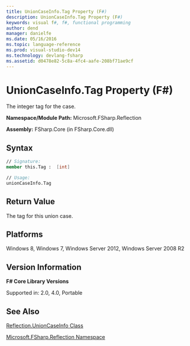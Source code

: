 ```yaml
---
title: UnionCaseInfo.Tag Property (F#)
description: UnionCaseInfo.Tag Property (F#)
keywords: visual f#, f#, functional programming
author: dend
manager: danielfe
ms.date: 05/16/2016
ms.topic: language-reference
ms.prod: visual-studio-dev14
ms.technology: devlang-fsharp
ms.assetid: d0478e82-5c8a-4fc4-aafe-208bf71ae9cf 
---
```


# UnionCaseInfo.Tag Property (F#)

The integer tag for the case.

**Namespace/Module Path:** Microsoft.FSharp.Reflection

**Assembly:** FSharp.Core (in FSharp.Core.dll)


## Syntax

```fsharp
// Signature:
member this.Tag :  [int]

// Usage:
unionCaseInfo.Tag
```

## Return Value

The tag for this union case.

## Platforms
Windows 8, Windows 7, Windows Server 2012, Windows Server 2008 R2


## Version Information
**F# Core Library Versions**

Supported in: 2.0, 4.0, Portable

## See Also
[Reflection.UnionCaseInfo Class](Reflection.UnionCaseInfo-Class-%5BFSharp%5D.md)

[Microsoft.FSharp.Reflection Namespace](Microsoft.FSharp.Reflection-Namespace-%5BFSharp%5D.md)